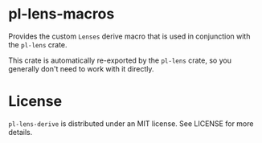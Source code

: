 # pl-lens-macros

Provides the custom `Lenses` derive macro that is used in conjunction with
the `pl-lens` crate.

This crate is automatically re-exported by the `pl-lens` crate, so you generally
don't need to work with it directly.

# License

`pl-lens-derive` is distributed under an MIT license.  See LICENSE for more details.
